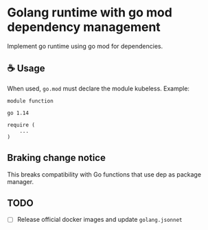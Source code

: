 # Golang runtime with go mod dependency management

Implement go runtime using go mod for dependencies.

## ☕ Usage

When used, `go.mod` must declare the module kubeless. Example:

```
module function

go 1.14

require (
	...
)
```
## Braking change notice

This breaks compatibility with Go functions that use dep as package manager.

## TODO

- [ ] Release official docker images and update `golang.jsonnet`
